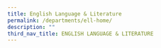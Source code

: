 ```yaml
---
title: English Language & Literature
permalink: /departments/ell-home/
description: ""
third_nav_title: ENGLISH LANGUAGE & LITERATURE
---
```

